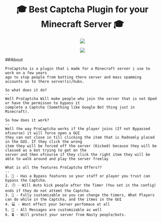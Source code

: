 <h1 align="center">🎓 Best Captcha Plugin for your Minecraft Server 🎓</h1>

<p align="center"> <img src="https://user-images.githubusercontent.com/17953074/125372824-e48f2100-e37b-11eb-9e08-0996245b5f12.png"></p>
<p align="center"> <img align="center" src="https://user-images.githubusercontent.com/17953074/125372832-e9ec6b80-e37b-11eb-8b42-899ac00b541c.png"></p>

##About
```
ProCaptcha is a plugin that i made for a Minecraft server i use to work on a few years
ago to stop people from botting there server and mass spamming accounts on to there server(s)/hubs.

So what does it do? 
--
Well ProCaptcha Will make people who join the server that is not Oped or have the permisson to bypass it
complete a Captcha (Something like Google Bot thing just in Minecraft).

So how does it work?
--
Well the way ProCaptcha works if the player joins (If not Bypassed ofcourse) it will force open a GUI
they can not close in till clicking the item that is Radnomly placed in the GUI. If they click the wrong
item they will be forced off the server (Kicked) because they will be classed as a bot trying to get on the
server and then ofcourse if they click the right item they will be able to walk around and play the server freelay

What is all the features ProCaptcha Offers??
--
1. 📛 - Has a Bypass features so your staff or player you trust can bypass the Captcha.
2. 🕒 - Will Auto kick people after the Timer (You set in the config) ends if they do not attemt the Captcha.
3. 🧰 - Fully customizable so you can change the timers, What Players can do while in the Captcha, and the itmes in the GUI
4. 💻 - Wont effect your Server perfomace at all
5. 💬 - All Messages are customizable as well
6. 🔒 - Will protect your server from Nasty people/bots.
```
